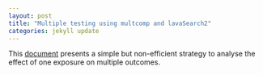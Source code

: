 ```yaml
--- 
layout: post 
title: "Multiple testing using multcomp and lavaSearch2" 
categories: jekyll update
---
```


This
[document](https://bozenne.github.io/doc/multipleTesting/lavaSearch2-WP1.pdf)
presents a simple but non-efficient strategy to analyse the effect of one exposure on multiple outcomes.
